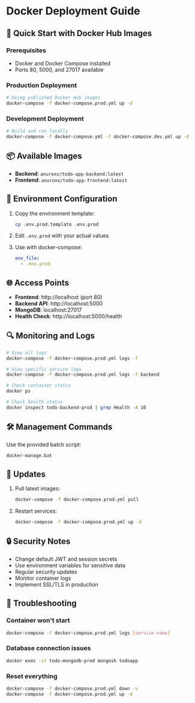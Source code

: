 # Docker Deployment Guide

## 🚀 Quick Start with Docker Hub Images

### Prerequisites
- Docker and Docker Compose installed
- Ports 80, 5000, and 27017 available

### Production Deployment
```bash
# Using published Docker Hub images
docker-compose -f docker-compose.prod.yml up -d
```

### Development Deployment
```bash
# Build and run locally
docker-compose -f docker-compose.yml -f docker-compose.dev.yml up -d
```

## 📦 Available Images

- **Backend**: `anuroxx/todo-app-backend:latest`
- **Frontend**: `anuroxx/todo-app-frontend:latest`

## 🔧 Environment Configuration

1. Copy the environment template:
   ```bash
   cp .env.prod.template .env.prod
   ```

2. Edit `.env.prod` with your actual values

3. Use with docker-compose:
   ```yaml
   env_file:
     - .env.prod
   ```

## 🌐 Access Points

- **Frontend**: http://localhost (port 80)
- **Backend API**: http://localhost:5000
- **MongoDB**: localhost:27017
- **Health Check**: http://localhost:5000/health

## 🔍 Monitoring and Logs

```bash
# View all logs
docker-compose -f docker-compose.prod.yml logs -f

# View specific service logs
docker-compose -f docker-compose.prod.yml logs -f backend

# Check container status
docker ps

# Check health status
docker inspect todo-backend-prod | grep Health -A 10
```

## 🛠 Management Commands

Use the provided batch script:
```cmd
docker-manage.bat
```

## 🔄 Updates

1. Pull latest images:
   ```bash
   docker-compose -f docker-compose.prod.yml pull
   ```

2. Restart services:
   ```bash
   docker-compose -f docker-compose.prod.yml up -d
   ```

## 🔒 Security Notes

- Change default JWT and session secrets
- Use environment variables for sensitive data
- Regular security updates
- Monitor container logs
- Implement SSL/TLS in production

## 🐛 Troubleshooting

### Container won't start
```bash
docker-compose -f docker-compose.prod.yml logs [service-name]
```

### Database connection issues
```bash
docker exec -it todo-mongodb-prod mongosh todoapp
```

### Reset everything
```bash
docker-compose -f docker-compose.prod.yml down -v
docker-compose -f docker-compose.prod.yml up -d
```